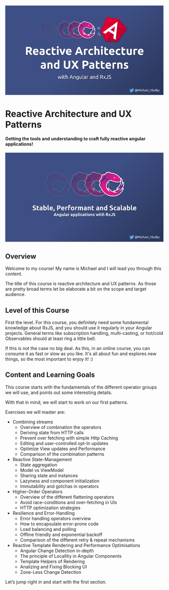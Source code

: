 <!-- Course Image -->
![](docs/assets/images/Reactive-architecture-and-ux-patterns_angular_michael-hladky.png)

<!-- Course Title -->
# Reactive Architecture and UX Patterns

<!-- Course Tagline -->
#### Getting the tools and understanding to craft fully reactive angular applications!

<!-- Course Description -->

<!-- Course Description Intro Images -->
![](docs/assets/images/Reactive-architecture-and-ux-patterns_secondary_angular_michael-hladky.png)

<!-- Course Description Text -->

## Overview

Welcome to my course! My name is Michael and I will lead you through this content.

The title of this course is reactive architecture and UX patterns.
As those are pretty broad terms let be elaborate a bit on the scope and target audience.


## Level of this Course


First the level. For this course, you definitely need some fundamental knowledge about RxJS,
 and you should use it regularly in your Angular projects.
General terms like subscription handling, multi-casting, or hot/cold Observables should at least ring a little bell.

If this is not the case no big deal. As this, in an online course, you can consume it as fast or slow as you like.
It's all about fun and explores new things, so the most important to enjoy it! :)


## Content and Learning Goals

This course starts with the fundamentals of the different operator groups we will use,
and points out some interesting details.

With that in mind, we will start to work on our first patterns.

Exercises we will master are:
- Combining streams
  - Overview of combination the operators
  - Deriving state from HTTP calls
  - Prevent over fetching with simple Http Caching
  - Editing and user-controlled  opt-In updates
  - Optimize View updates and  Performance
  - Comparison of the combination patterns
- Reactive State-Management    
  - State aggregation
  - Model vs ViewModel
  - Sharing state and instances
  - Lazyness and component initialization
  - Immutability and gotchas in operators
- Higher-Order Operators
  - Overview of the different flattening operators
  - Avoid race-conditions and over-fetching in UIs
  - HTTP optimization strategies 
- Resilience and Error-Handling
  - Error handling operators overview
  - How to encapsulate error-prone code
  - Load balancing  and polling
  - Offline friendly and exponential backoff
  - Comparison of the different retry & repeat mechanisms
- Reactive Template Rendering and Performance Optimisations
  - Angular Change Detection in-depth
  - The principle of Locallity in Angular Components
  - Template Helpers of Rendering
  - Analizing and Fixing Blocking UI
  - Zone-Less Change Detection

Let’s jump right in and start with the first section.
